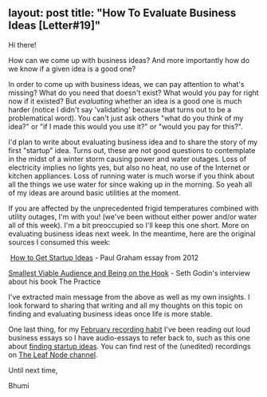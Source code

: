 
layout: post
title:  "How To Evaluate Business Ideas [Letter#19]"
---

Hi there!

How can we come up with business ideas? And more importantly how do we know if a given idea is a good one? 

In order to come up with business ideas, we can pay attention to what's missing? What do you need that doesn't exist? What would you pay for right now if it existed? But _evaluating_ whether an idea is a good one is much harder (notice I didn't say 'validating' because that turns out to be a problematical word). You can't just ask others "what do you think of my idea?" or "if I made this would you use it?" or "would you pay for this?". 

I'd plan to write about evaluating business idea and to share the story of my first "startup" idea. Turns out, these are not good questions to contemplate in the midst of a winter storm causing power and water outages. Loss of electricity implies no lights yes, but also no heat, no use of the Internet or kitchen appliances. Loss of running water is much worse if you think about all the things we use water for since waking up in the morning. So yeah all of my ideas are around basic utilities at the moment. 

If you are affected by the unprecedented frigid temperatures combined with utility outages, I'm with you! (we've been without either power and/or water all of this week). I'm a bit preoccupied so I'll keep this one short. More on evaluating business ideas next week. In the meantime, here are the original sources I consumed this week:

 [How to Get Startup Ideas](http://www.paulgraham.com/startupideas.html) \- Paul Graham essay from 2012 

[Smallest Viable Audience and Being on the Hook](https://tim.blog/2020/10/29/seth-godin-the-practice-transcript/) \- Seth Godin's interview about his book The Practice

I've extracted main message from the above as well as my own insights. I look forward to sharing that writing and all my thoughts on this topic on finding and evaluating business ideas once life is more stable.

One last thing, for my [February recording habit](https://theleafnode.com/letter16/) I've been reading out loud business essays so I have audio-essays to refer back to, such as this one about [finding startup ideas](https://www.youtube.com/watch?v=Qu0N-KTomHM). You can find rest of the (unedited) recordings on [The Leaf Node channel](https://www.youtube.com/channel/UCI32WqwwixJ8bKFvaWmWfgA).

Until next time,

Bhumi
